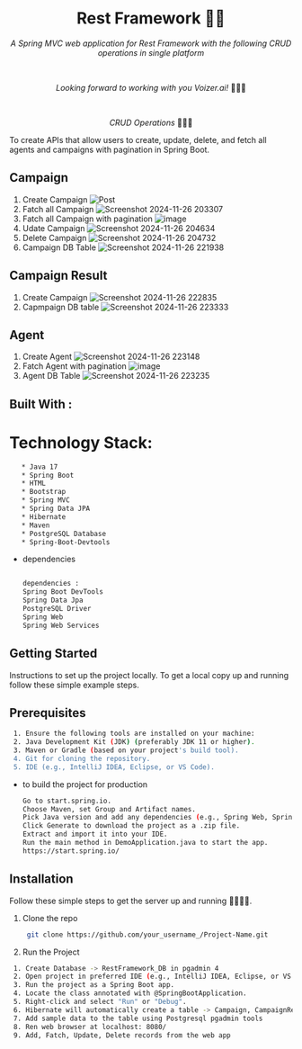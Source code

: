 <h1 align="center">Rest Framework 🧮🚀</h1>

<p align="center"><i>A Spring MVC web application for Rest Framework with the following CRUD operations in single platform</i></p>
<br>
<p align="center"><i>Looking forward to working with you Voizer.ai!</i> 👨🏽‍💻 </p>
<br>

<p align="center"><i>CRUD Operations</i> 👨🏽‍💻
  <br>

  To create APIs that allow users to create, update, delete, and fetch all agents and campaigns with pagination in Spring Boot.
  
## Campaign
  1. Create Campaign
   ![Post](https://github.com/user-attachments/assets/da9d3769-f573-4000-922c-97442728c892)
  2. Fatch all Campaign
   ![Screenshot 2024-11-26 203307](https://github.com/user-attachments/assets/0c8724cf-8c4d-47ef-bfd4-5c9550c20c1e)
  3. Fatch all Campaign with pagination
   ![image](https://github.com/user-attachments/assets/7b442206-795f-42a4-80bd-d9a19d0c926b)
  4. Udate Campaign
   ![Screenshot 2024-11-26 204634](https://github.com/user-attachments/assets/5f78cd4c-359e-4154-b742-454c823588d8)
  5. Delete Campaign
   ![Screenshot 2024-11-26 204732](https://github.com/user-attachments/assets/ebf93baf-13a0-45b6-8c8d-ac287d64b461)
  6. Campaign DB Table
   ![Screenshot 2024-11-26 221938](https://github.com/user-attachments/assets/b33dfa40-0caa-46af-880c-243b41d38561)
## Campaign Result
  1. Create Campaign
   ![Screenshot 2024-11-26 222835](https://github.com/user-attachments/assets/81a268d6-8b41-44a2-838c-33bf23da7292)
  2. Capmpaign DB table
   ![Screenshot 2024-11-26 223333](https://github.com/user-attachments/assets/41bafdb7-532a-4e92-ab5c-c0b49770f23e)
## Agent
  1. Create Agent
   ![Screenshot 2024-11-26 223148](https://github.com/user-attachments/assets/b4da67a3-4d9c-48aa-becc-6690a8352942)
  2. Fatch Agent with pagination
   ![image](https://github.com/user-attachments/assets/00f97913-fbd7-40a5-aac5-5456db4b5309)
  4. Agent DB Table
   ![Screenshot 2024-11-26 223235](https://github.com/user-attachments/assets/acd96518-cc53-49df-a01a-3b7514307f56)

## Built With : 

 # Technology Stack:
 ```sh
    * Java 17
    * Spring Boot
    * HTML
    * Bootstrap
    * Spring MVC
    * Spring Data JPA
    * Hibernate
    * Maven
    * PostgreSQL Database
    * Spring-Boot-Devtools
```

* dependencies
  ```sh
  
  dependencies : 
  Spring Boot DevTools
  Spring Data Jpa
  PostgreSQL Driver
  Spring Web
  Spring Web Services
  ```
  <!-- GETTING STARTED -->
## Getting Started

 Instructions to set up the project locally.
 To get a local copy up and running follow these simple example steps.

  ## Prerequisites
  ```sh
   1. Ensure the following tools are installed on your machine:
   2. Java Development Kit (JDK) (preferably JDK 11 or higher).
   3. Maven or Gradle (based on your project's build tool).
   4. Git for cloning the repository.
   5. IDE (e.g., IntelliJ IDEA, Eclipse, or VS Code).

  ```
* to build the project for production
  ```sh
  Go to start.spring.io.
  Choose Maven, set Group and Artifact names.
  Pick Java version and add any dependencies (e.g., Spring Web, Spring JPA).
  Click Generate to download the project as a .zip file.
  Extract and import it into your IDE.
  Run the main method in DemoApplication.java to start the app.
  https://start.spring.io/
  ```
## Installation 
   Follow these simple steps to get the server up and running 👾🧮🚀✅.
  1. Clone the repo
     
     ```sh
      git clone https://github.com/your_username_/Project-Name.git
     ```
  2. Run the Project
   ```sh
    1. Create Database -> RestFramework_DB in pgadmin 4
    2. Open project in preferred IDE (e.g., IntelliJ IDEA, Eclipse, or VS Code).
    3. Run the project as a Spring Boot app.
    4. Locate the class annotated with @SpringBootApplication.
    5. Right-click and select "Run" or "Debug".
    6. Hibernate will automatically create a table -> Campaign, CampaignResult, Agent
    7. Add sample data to the table using Postgresql pgadmin tools
    8. Ren web browser at localhost: 8080/
    9. Add, Fatch, Update, Delete records from the web app
   ```










